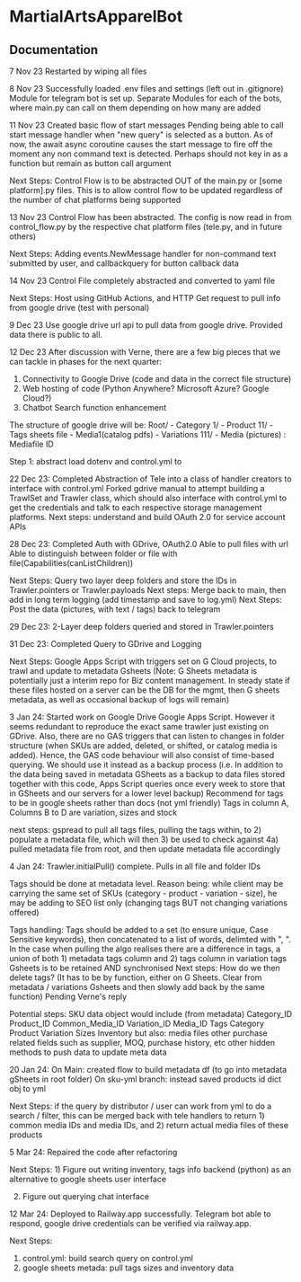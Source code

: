 # MartialArtsApparelBot
## Documentation

7 Nov 23
Restarted by wiping all files

8 Nov 23
Successfully loaded .env files and settings (left out in .gitignore)
Module for telegram bot is set up.
Separate Modules for each of the bots, where main.py can call on them depending on how many are added

11 Nov 23
Created basic flow of start messages
Pending being able to call start message handler when "new query" is selected as a button. As of now, the await async coroutine causes the start message to fire off the moment any non command text is detected. Perhaps should not key in as a function but remain as button call argument

Next Steps:
Control Flow is to be abstracted OUT of the main.py or [some platform].py files. This is to allow control flow to be updated regardless of the number of chat platforms being supported

13 Nov 23
Control Flow has been abstracted. The config is now read in from control_flow.py by the respective chat platform files (tele.py, and in future others)

Next Steps:
Adding events.NewMessage handler for non-command text submitted by user, and callbackquery for button callback data

14 Nov 23
Control File completely abstracted and converted to yaml file

Next Steps:
Host using GitHub Actions, and HTTP Get request to pull info from google drive (test with personal)

9 Dec 23
Use google drive url api to pull data from google drive. Provided data there is public to all.

12 Dec 23
After discussion with Verne, there are a few big pieces that we can tackle in phases for the next quarter:
1) Connectivity to Google Drive (code and data in the correct file structure)
2) Web hosting of code (Python Anywhere? Microsoft Azure? Google Cloud?)
3) Chatbot Search function enhancement

The structure of google drive will be:
Root/
    - Category 1/
        - Product 11/
            - Tags sheets file
            - Media1(catalog pdfs)
            - Variations 111/
                - Media (pictures) : Mediafile ID


Step 1:
abstract load dotenv and control.yml to 

22 Dec 23:
Completed Abstraction of Tele into a class of handler creators to interface with control.yml
Forked gdrive manual to attempt building a TrawlSet and Trawler class, which should also interface with control.yml to get the credentials and talk to each respective storage management platforms.
Next steps: understand and build OAuth 2.0 for service account APIs

28 Dec 23:
Completed Auth with GDrive, OAuth2.0 Able to pull files with url
Able to distinguish between folder or file with file(Capabilities(canListChildren))

Next Steps: Query two layer deep folders and store the IDs in Trawler.pointers or Trawler.payloads
Next steps: Merge back to main, then add in long term logging (add timestamp and save to log.yml)
Next Steps: Post the data (pictures, with text / tags) back to telegram

29 Dec 23:
2-Layer deep folders queried and stored in Trawler.pointers

31 Dec 23:
Completed Query to GDrive and Logging

Next Steps: Google Apps Script with triggers set on G Cloud projects, to trawl and update to metadata Gsheets
(Note: G Sheets metadata is potentially just a interim repo for Biz content management. In steady state if these files hosted on a server can be the DB for the mgmt, then G sheets metadata, as well as occasional backup of logs will remain)

3 Jan 24:
Started work on Google Drive Google Apps Script. However it seems redundant to reproduce the exact same trawler just existing on GDrive. Also, there are no GAS triggers that can listen to changes in folder structure (when SKUs are added, deleted, or shifted, or catalog media is added). Hence, the GAS code behaviour will also consist of time-based querying. We should use it instead as a backup process (i.e. In addition to the data being saved in metadata GSheets as a backup to data files stored together with this code, Apps Script queries once every week to store that in GSheets and our servers for a lower level backup)
Recommend for tags to be in google sheets rather than docs (not yml friendly)
Tags in column A, Columns B to D are variation, sizes and stock

next steps: gspread to pull all tags files, pulling the tags within, to 2) populate a metadata file, which will then 3) be used to check against 4a) pulled metadata file from root, and then update metadata file accordingly

4 Jan 24:
Trawler.initialPull() complete.
Pulls in all file and folder IDs

Tags should be done at metadata level. Reason being: while client may be carrying the same set of SKUs (category - product - variation - size), he may be adding to SEO list only (changing tags BUT not changing variations offered)

Tags handling:
Tags should be added to a set (to ensure unique, Case Sensitive keywords), then concatenated to a list of words, delimted with ", ". In the case when pulling the algo realises there are a difference in tags, a union of both 1) metadata tags column and 2) tags column in variation tags Gsheets is to be retained AND synchronised
Next steps: How do we then delete tags? (It has to be by function, either on G Sheets. Clear from metadata / variations Gsheets and then slowly add back by the same function)
Pending Verne's reply

Potential steps:
SKU data object would include (from metadata)
Category_ID	Product_ID	Common_Media_ID	Variation_ID	Media_ID	Tags	Category	Product	Variation	Sizes	Inventory
but also:
media files
other purchase related fields such as
supplier, MOQ, purchase history, etc
other hidden methods to push data to update meta data

20 Jan 24:
On Main: created flow to build metadata df (to go into metadata gSheets in root folder)
On sku-yml branch: instead saved products id dict obj to yml

Next Steps: if the query by distributor / user can work from yml to do a search / filter, this can be merged back with tele handlers to return 1) common media IDs and media IDs, and 2) return actual media files of these products

5 Mar 24:
Repaired the code after refactoring

Next Steps: 1) Figure out writing inventory, tags info backend (python) as an alternative to google sheets user interface

2) Figure out querying chat interface

12 Mar 24:
Deployed to Railway.app successfully. Telegram bot able to respond, google drive credentials can be verified via railway.app.

Next Steps:
1) control.yml: build search query on control.yml
2) google sheets metada: pull tags sizes and inventory data
